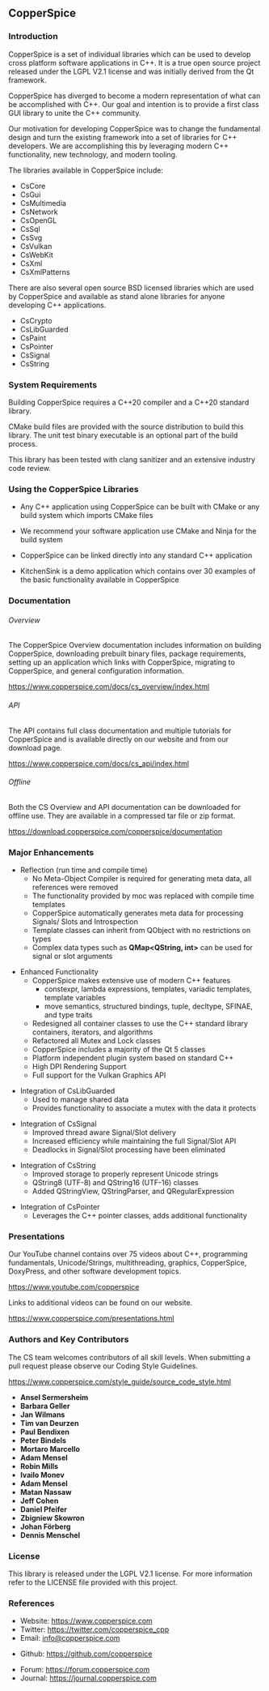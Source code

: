 ## CopperSpice

### Introduction

CopperSpice is a set of individual libraries which can be used to develop cross platform software applications in C++.
It is a true open source project released under the LGPL V2.1 license and was initially derived from the Qt framework.

CopperSpice has diverged to become a modern representation of what can be accomplished with C++. Our goal and intention
is to provide a first class GUI library to unite the C++ community.

Our motivation for developing CopperSpice was to change the fundamental design and turn the existing framework into a
set of libraries for C++ developers. We are accomplishing this by leveraging modern C++ functionality, new technology,
and modern tooling.

The libraries available in CopperSpice include:

 * CsCore
 * CsGui
 * CsMultimedia
 * CsNetwork
 * CsOpenGL
 * CsSql
 * CsSvg
 * CsVulkan
 * CsWebKit
 * CsXml
 * CsXmlPatterns

There are also several open source BSD licensed libraries which are used by CopperSpice and available as stand
alone libraries for anyone developing C++ applications.

 * CsCrypto
 * CsLibGuarded
 * CsPaint
 * CsPointer
 * CsSignal
 * CsString


### System Requirements

Building CopperSpice requires a C++20 compiler and a C++20 standard library.

CMake build files are provided with the source distribution to build this library. The unit test binary executable is
an optional part of the build process.

This library has been tested with clang sanitizer and an extensive industry code review.


### Using the CopperSpice Libraries

 * Any C++ application using CopperSpice can be built with CMake or any build system which imports CMake files

 * We recommend your software application use CMake and Ninja for the build system

 * CopperSpice can be linked directly into any standard C++ application

 * KitchenSink is a demo application which contains over 30 examples of the basic functionality available in CopperSpice


### Documentation

###### Overview

The CopperSpice Overview documentation includes information on building CopperSpice, downloading prebuilt binary
files, package requirements, setting up an application which links with CopperSpice, migrating to CopperSpice, and
general configuration information.

https://www.copperspice.com/docs/cs_overview/index.html


###### API

The API contains full class documentation and multiple tutorials for CopperSpice and is available directly on our
website and from our download page.

https://www.copperspice.com/docs/cs_api/index.html


###### Offline

Both the CS Overview and API documentation can be downloaded for offline use. They are available in a compressed tar file
or zip format.

https://download.copperspice.com/copperspice/documentation


### Major Enhancements

* Reflection (run time and compile time)
  * No Meta-Object Compiler is required for generating meta data, all references were removed
  * The functionality provided by moc was replaced with compile time templates
  * CopperSpice automatically generates meta data for processing Signals/ Slots and Introspection
  * Template classes can inherit from QObject with no restrictions on types
  * Complex data types such as **QMap&lt;QString, int&gt;** can be used for signal or slot arguments
<!-- -->
* Enhanced Functionality
  * CopperSpice makes extensive use of modern C++ features
    * constexpr, lambda expressions, templates, variadic templates, template variables
    * move semantics, structured bindings, tuple,  decltype, SFINAE, and type traits
  * Redesigned all container classes to use the C++ standard library containers, iterators, and algorithms
  * Refactored all Mutex and Lock classes
  * CopperSpice includes a majority of the Qt 5 classes
  * Platform independent plugin system based on standard C++
  * High DPI Rendering Support
  * Full support for the Vulkan Graphics API
<!-- -->
* Integration of CsLibGuarded
  * Used to manage shared data
  * Provides functionality to associate a mutex with the data it protects
<!-- -->
* Integration of CsSignal
  * Improved thread aware Signal/Slot delivery
  * Increased efficiency while maintaining the full Signal/Slot API
  * Deadlocks in Signal/Slot processing have been eliminated
<!-- -->
* Integration of CsString
  * Improved storage to properly represent Unicode strings
  * QString8 (UTF-8) and QString16 (UTF-16) classes
  * Added QStringView, QStringParser, and QRegularExpression
<!-- -->
* Integration of CsPointer
  * Leverages the C++ pointer classes, adds additional functionality


### Presentations

Our YouTube channel contains over 75 videos about C++, programming fundamentals, Unicode/Strings, multithreading,
graphics, CopperSpice, DoxyPress, and other software development topics.

https://www.youtube.com/copperspice

Links to additional videos can be found on our website.

https://www.copperspice.com/presentations.html


### Authors and Key Contributors

The CS team welcomes contributors of all skill levels. When submitting a pull request please observe our
Coding Style Guidelines.

https://www.copperspice.com/style_guide/source_code_style.html


* **Ansel Sermersheim**
* **Barbara Geller**
* **Jan Wilmans**
* **Tim van Deurzen**
* **Paul Bendixen**
* **Peter Bindels**
* **Mortaro Marcello**
* **Adam Mensel**
* **Robin Mills**
* **Ivailo Monev**
* **Adam Mensel**
* **Matan Nassaw**
* **Jeff Cohen**
* **Daniel Pfeifer**
* **Zbigniew Skowron**
* **Johan Förberg**
* **Dennis Menschel**


### License

This library is released under the LGPL V2.1 license. For more information refer to the LICENSE file provided with
this project.


### References

 * Website:  https://www.copperspice.com
 * Twitter:  https://twitter.com/copperspice_cpp
 * Email:    info@copperspice.com

<!-- -->
 * Github:   https://github.com/copperspice

<!-- -->
 * Forum:    https://forum.copperspice.com
 * Journal:  https://journal.copperspice.com
